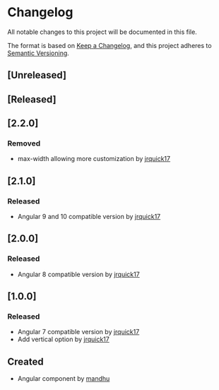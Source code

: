 # Changelog
All notable changes to this project will be documented in this file.

The format is based on [Keep a Changelog](https://keepachangelog.com/en/1.0.0/),
and this project adheres to [Semantic Versioning](https://semver.org/spec/v2.0.0.html).

## [Unreleased]

## [Released]

## [2.2.0]
### Removed
* max-width allowing more customization by [jrquick17](https://github.com/jrquick17)

## [2.1.0]
### Released
* Angular 9 and 10 compatible version by [jrquick17](https://github.com/jrquick17)

## [2.0.0]
### Released
* Angular 8 compatible version by [jrquick17](https://github.com/jrquick17)

## [1.0.0]
### Released
* Angular 7 compatible version by [jrquick17](https://github.com/jrquick17)
* Add vertical option by [jrquick17](https://github.com/jrquick17)

## Created
* Angular component by [mandhu](https://github.com/mandhu)

